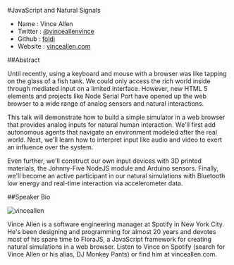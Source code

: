 #JavaScript and Natural Signals

* Name      : Vince Allen
* Twitter   : [@vinceallenvince][]
* Github    : [foldi][]
* Website   : [vinceallen.com][]

##Abstract

Until recently, using a keyboard and mouse with a browser was like tapping on the glass of a fish tank. We could only access the rich world inside through mediated input on a limited interface. However, new HTML 5 elements and projects like Node Serial Port have opened up the web browser to a wide range of analog sensors and natural interactions.

This talk will demonstrate how to build a simple simulator in a web browser that provides analog inputs for natural human interaction. We'll first add autonomous agents that navigate an environment modeled after the real world. Next, we'll learn how to interpret input like audio and video to exert an influence over the system.

Even further, we'll construct our own input devices with 3D printed materials, the Johnny-Five NodeJS module and Arduino sensors. Finally, we'll become an active participant in our natural simulations with Bluetooth low energy and real-time interaction via accelerometer data.

##Speaker Bio

![vinceallen](https://raw.github.com/cascadiajs/2013.cascadiajs.com/master/images/vinceallen.jpg)

Vince Allen is a software engineering manager at Spotify in New York City. He's been designing and programming for almost 20 years and devotes most of his spare time to FloraJS, a JavaScript framework for creating natural simulations in a web browser. Listen to Vince on Spotify (search for Vince Allen or his alias, DJ Monkey Pants) or find him at vinceallen.com.

[@vinceallenvince]:http://twitter.com/vinceallenvince
[foldi]:http://github.com/foldi
[vinceallen.com]:http://www.vinceallen.com

